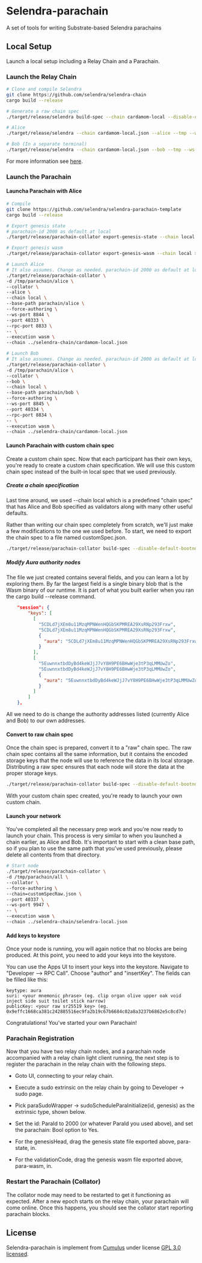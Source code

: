 # Selendra-parachain
A set of tools for writing Substrate-based Selendra parachains

## Local Setup
Launch a local setup including a Relay Chain and a Parachain.

### Launch the Relay Chain
```sh
# Clone and compile Selendra
git clone https://github.com/selendra/selendra-chain
cargo build --release

# Generate a raw chain spec
./target/release/selendra build-spec --chain cardamom-local --disable-default-bootnode --raw > cardamom-local.json

# Alice
./target/release/selendra --chain cardamom-local.json --alice --tmp --ws-port 9945

# Bob (In a separate terminal)
./target/release/selendra --chain cardamom-local.json --bob --tmp --ws-port 9946 --port 30334
```
For more information see [here](https://github.com/selendra/selendra-chain/blob/main/README.md).

### Launch the Parachain

#### Launcha Parachain with Alice

```sh
# Compile 
git clone https://github.com/selendra/selendra-parachain-template
cargo build --release

# Export genesis state
# parachain-id 2000 as default at local 
./target/release/parachain-collator export-genesis-state --chain local > genesis-state

# Export genesis wasm
./target/release/parachain-collator export-genesis-wasm --chain local > genesis-wasm

# Launch Alice
# It also assumes. Change as needed. parachain-id 2000 as default at local 
./target/release/parachain-collator \
-d /tmp/parachain/alice \
--collator \
--alice \
--chain local \
--base-path parachain/alice \
--force-authoring \
--ws-port 8844 \
--port 40333 \
--rpc-port 8833 \
-- \
--execution wasm \
--chain ../selendra-chain/cardamom-local.json

# Launch Bob
# It also assumes. Change as needed. parachain-id 2000 as default at local 
./target/release/parachain-collator \
-d /tmp/parachain/alice \
--collator \
--bob \
--chain local \
--base-path parachain/bob \
--force-authoring \
--ws-port 8845 \
--port 40334 \
--rpc-port 8834 \
-- \
--execution wasm \
--chain ../selendra-chain/cardamom-local.json

```

#### Launch Parachain with custom chain spec

Create a custom chain spec. Now that each participant has their own keys, you're ready to create a custom chain specification. We will use this custom chain spec instead of the built-in local spec that we used previously.

##### Create a chain specification

Last time around, we used --chain local which is a predefined "chain spec" that has Alice and Bob specified as validators along with many other useful defaults.

Rather than writing our chain spec completely from scratch, we'll just make a few modifications to the one we used before. To start, we need to export the chain spec to a file named customSpec.json.

```sh
./target/release/parachain-collator build-spec --disable-default-bootnode --chain local > customSpec.json
```

##### Modify Aura authority nodes

The file we just created contains several fields, and you can learn a lot by exploring them. By far the largest field is a single binary blob that is the Wasm binary of our runtime. It is part of what you built earlier when you ran the cargo build --release command.

```json
    "session": {
        "keys": [
          [
            "5CDLd7jXEm8u11MzqMPNWenHQGbSKPMREA29XsRNp293Frxw",
            "5CDLd7jXEm8u11MzqMPNWenHQGbSKPMREA29XsRNp293Frxw",
            {
              "aura": "5CDLd7jXEm8u11MzqMPNWenHQGbSKPMREA29XsRNp293Frxw"
            }
          ],
          [
            "5EuwnnxtbdDyBd4keWJjJ7vY8H9PE6BHwWje3tP3qLMMUwZo",
            "5EuwnnxtbdDyBd4keWJjJ7vY8H9PE6BHwWje3tP3qLMMUwZo",
            {
              "aura": "5EuwnnxtbdDyBd4keWJjJ7vY8H9PE6BHwWje3tP3qLMMUwZo"
            }
          ]
        ]
    },
```

All we need to do is change the authority addresses listed (currently Alice and Bob) to our own addresses.

#### Convert to raw chain spec

Once the chain spec is prepared, convert it to a "raw" chain spec. The raw chain spec contains all the same information, but it contains the encoded storage keys that the node will use to reference the data in its local storage. Distributing a raw spec ensures that each node will store the data at the proper storage keys.

```sh
./target/release/parachain-collator build-spec --disable-default-bootnode --chain=customSpec.json --raw > customSpecRaw.json
```

With your custom chain spec created, you're ready to launch your own custom chain.

#### Launch your network

You've completed all the necessary prep work and you're now ready to launch your chain. This process is very similar to when you launched a chain earlier, as Alice and Bob. It's important to start with a clean base path, so if you plan to use the same path that you've used previously, please delete all contents from that directory.

```sh
# Start node
./target/release/parachain-collator \
-d /tmp/parachain/all \
--collator \
--force-authoring \
--chain=customSpecRaw.json \
--port 40337 \
--ws-port 9947 \
-- \
--execution wasm \
--chain ../selendra-chain/selendra-local.json
```

#### Add keys to keystore

Once your node is running, you will again notice that no blocks are being produced. At this point, you need to add your keys into the keystore.

You can use the Apps UI to insert your keys into the keystore. Navigate to "Developer --> RPC Call". Choose "author" and "insertKey". The fields can be filled like this:

```
keytype: aura
suri: <your mnemonic phrase> (eg. clip organ olive upper oak void inject side suit toilet stick narrow)
publicKey: <your raw sr25519 key> (eg. 0x9effc1668ca381c242885516ec9fa2b19c67b6684c02a8a3237b6862e5c8cd7e)
```

Congratulations! You've started your own Parachain!

### Parachain Registration
Now that you have two relay chain nodes, and a parachain node accompanied with a relay chain light client running, the next step is to register the parachain in the relay chain with the following steps.
- Goto UI, connecting to your relay chain.
- Execute a sudo extrinsic on the relay chain by going to Developer -> sudo page.
- Pick paraSudoWrapper -> sudoScheduleParaInitialize(id, genesis) as the extrinsic type, shown below.

- Set the id: ParaId to 2000 (or whatever ParaId you used above), and set the parachain: Bool option to Yes.

- For the genesisHead, drag the genesis state file exported above, para-state, in.

- For the validationCode, drag the genesis wasm file exported above, para-wasm, in.

### Restart the Parachain (Collator)

The collator node may need to be restarted to get it functioning as expected. After a new epoch starts on the relay chain, your parachain will come online. Once this happens, you should see the collator start reporting parachain blocks.

## License

Selendra-parachain is implement from [Cumulus](https://github.com/paritytech/cumulus.git) under license [GPL 3.0 licensed](LICENSE-GPL3).